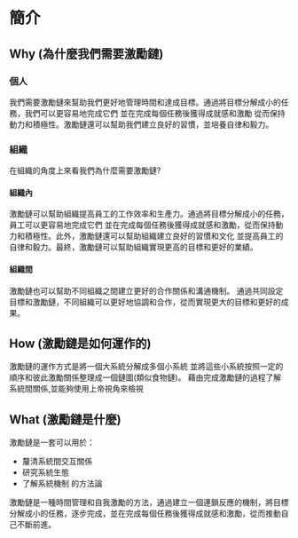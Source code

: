 # 簡介

## Why (為什麼我們需要激勵鏈)

### 個人
我們需要激勵鏈來幫助我們更好地管理時間和達成目標。通過將目標分解成小的任務，我們可以更容易地完成它們
並在完成每個任務後獲得成就感和激勵
從而保持動力和積極性。激勵鏈還可以幫助我們建立良好的習慣，並培養自律和毅力。

### 組織
在組織的角度上來看我們為什麼需要激勵鏈?

#### 組織內 

激勵鏈可以幫助組織提高員工的工作效率和生產力。通過將目標分解成小的任務，員工可以更容易地完成它們
並在完成每個任務後獲得成就感和激勵，從而保持動力和積極性。此外，激勵鏈還可以幫助組織建立良好的習慣和文化
並提高員工的自律和毅力。最終，激勵鏈可以幫助組織實現更高的目標和更好的業績。

#### 組織間
激勵鏈也可以幫助不同組織之間建立更好的合作關係和溝通機制。
通過共同設定目標和激勵鏈，不同組織可以更好地協調和合作，從而實現更大的目標和更好的成果。


## How (激勵鏈是如何運作的)
激勵鏈的運作方式是將一個大系統分解成多個小系統
並將這些小系統按照一定的順序和彼此激勵關係整理成一個鏈圖(類似食物鏈)。
藉由完成激勵鏈的過程了解系統間關係,並能夠使用上帝視角來檢視

## What (激勵鏈是什麼)
激勵鏈是一套可以用於：
- 釐清系統間交互關係
- 研究系統生態
- 了解系統機制
的方法論

激勵鏈是一種時間管理和自我激勵的方法，通過建立一個連鎖反應的機制，將目標分解成小的任務，逐步完成，並在完成每個任務後獲得成就感和激勵，從而推動自己不斷前進。